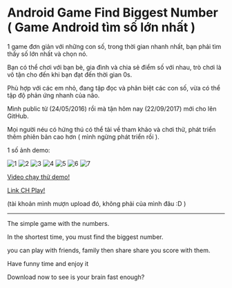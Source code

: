 # Android Game Find Biggest Number ( Game Android tìm số lớn nhất )
1 game đơn giản với những con số, trong thời gian nhanh nhất, bạn phải tìm thấy số lớn nhất và chọn nó. 

Bạn có thể chơi với bạn bè, gia đình và chia sẻ điểm số với nhau, trò chơi là vô tận cho đến khi bạn đạt đến thời gian 0s.

Phù hợp với các em nhỏ, đang tập đọc và phân biệt các con số, vừa có thể tập độ phản ứng nhanh của não.

Mình public từ (24/05/2016) rồi mà tận hôm nay (22/09/2017) mới cho lên GitHub.

Mọi người néu có hứng thú có thể tải về tham khảo và chơi thử, phát triển thêm phiên bản cao hơn ( mình ngừng phát triển rồi ).

1 số ảnh demo:

![1](https://user-images.githubusercontent.com/17334624/30753561-d956bb1a-9fe9-11e7-9258-3bf9f33b63b9.jpg)
![2](https://user-images.githubusercontent.com/17334624/30753563-d9587630-9fe9-11e7-881c-3f0b85943238.jpg)
![3](https://user-images.githubusercontent.com/17334624/30753562-d956fe68-9fe9-11e7-925a-c35bc0e0f106.jpg)
![4](https://user-images.githubusercontent.com/17334624/30753564-d965feb8-9fe9-11e7-89f3-8f4be5e230ad.jpg)
![5](https://user-images.githubusercontent.com/17334624/30753565-d96931d2-9fe9-11e7-89e5-23d21f62a621.jpg)
![6](https://user-images.githubusercontent.com/17334624/30753566-d96abdae-9fe9-11e7-852f-71896978e708.jpg)
![7](https://user-images.githubusercontent.com/17334624/30753567-d981c5f8-9fe9-11e7-9b48-e7dae4d98d40.jpg)

[Video chạy thử demo!](https://www.youtube.com/watch?v=LffB7L9cms4)

[Link CH Play!](https://play.google.com/store/apps/details?id=org.ikun.biggestnumber) 

(tài khoản mình mượn upload đó, không phải của mình đâu :D )

----------------------------------------

The simple game with the numbers.

In the shortest time, you must find the biggest number.

you can play with friends, family then share share you score with them.

Have funny time and enjoy it

Download now to see is your brain fast enough?

